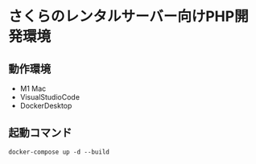 # さくらのレンタルサーバー向けPHP開発環境

## 動作環境

- M1 Mac
- VisualStudioCode
- DockerDesktop

## 起動コマンド

```
docker-compose up -d --build
```